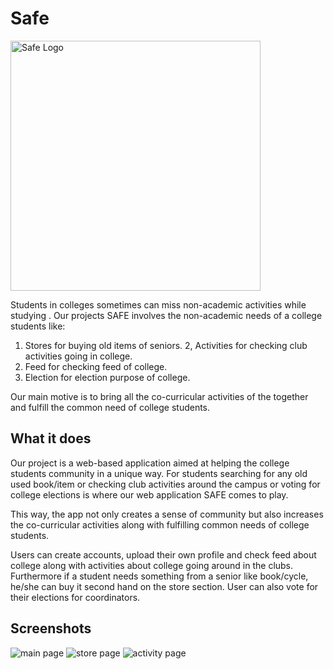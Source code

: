 # Safe
<img src="https://challengepost-s3-challengepost.netdna-ssl.com/photos/production/software_photos/001/510/927/datas/original.png" alt="Safe Logo" width="400" />

Students in colleges sometimes can miss non-academic activities while studying . Our projects SAFE involves the non-academic needs of a college students like:

1. Stores for buying old items of seniors.
2, Activities for checking club activities going in college.
3. Feed for checking feed of college.
4. Election for election purpose of college.


Our main motive is to bring all the co-curricular activities of the together and fulfill the common need of college students.

## What it does

Our project is a web-based application aimed at helping the college students community in a unique way. For students searching for any old used book/item or checking club activities around the campus or voting for college elections is where our web application SAFE comes to play.

This way, the app not only creates a sense of community but also increases the co-curricular activities along with fulfilling common needs of college students.

Users can create accounts, upload their own profile and check feed about college along with activities about college going around in the clubs. Furthermore if a student needs something from a senior like book/cycle, he/she can buy it second hand on the store section. User can also vote for their elections for coordinators.

## Screenshots
<img src="https://challengepost-s3-challengepost.netdna-ssl.com/photos/production/software_photos/001/511/602/datas/original.png" alt="main page" >
<img src="https://challengepost-s3-challengepost.netdna-ssl.com/photos/production/software_photos/001/511/604/datas/original.png" alt="store page" >
<img src="https://challengepost-s3-challengepost.netdna-ssl.com/photos/production/software_photos/001/511/573/datas/original.jpg" alt="activity page" >



